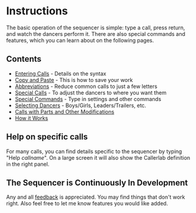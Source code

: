 

# Instructions

The basic operation of the sequencer is simple: 
type a call, press return, and watch the dancers perform it.
There are also special commands and features, which you can learn about
on the following pages.

## Contents

* [Entering Calls](entering_calls.md) - Details on the syntax
* [Copy and Paste](copy_and_paste.md) - This is how to save your work
* [Abbreviations](abbreviations.md) - Reduce common calls to just a few letters
* [Special Calls](special_calls.md) - To adjust the dancers to where you want them
* [Special Commands](special_commands.md) - Type in settings and other commands
* [Selecting Dancers](designators.md) - Boys/Girls, Leaders/Trailers, etc.
* [Calls with Parts and Other Modifications](modifications.md)
* [How it Works](how_it_works.md)

## Help on specific calls

For many calls, you can find details specific to the sequencer by typing
"Help _callname_".  On a large screen it will also show the Callerlab definition
in the right panel.

## The Sequencer is Continuously In Development

Any and all [feedback](mailto:brad@bradchristie.com?Subject=Taminations%20sequencer) is appreciated.
You may find things that don't work right.
Also feel free to let me know features you would like added.

